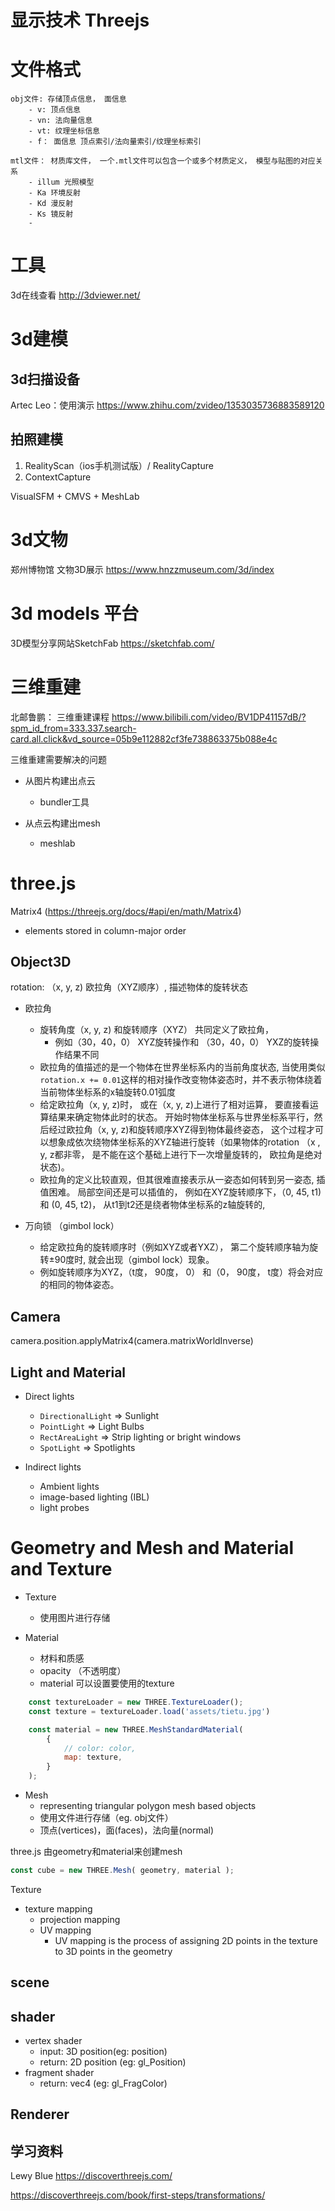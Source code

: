 

# 显示技术 Threejs

# 文件格式

    obj文件: 存储顶点信息， 面信息
        - v: 顶点信息
        - vn: 法向量信息
        - vt: 纹理坐标信息
        - f： 面信息 顶点索引/法向量索引/纹理坐标索引

    mtl文件： 材质库文件， 一个.mtl文件可以包含一个或多个材质定义， 模型与贴图的对应关系
        - illum 光照模型
        - Ka 环境反射
        - Kd 漫反射
        - Ks 镜反射
        - 

# 工具

3d在线查看 http://3dviewer.net/


# 3d建模

## 3d扫描设备

Artec Leo：使用演示 https://www.zhihu.com/zvideo/1353035736883589120

## 拍照建模
1. RealityScan（ios手机测试版）/ RealityCapture
2. ContextCapture

VisualSFM + CMVS + MeshLab

# 3d文物

郑州博物馆 文物3D展示 https://www.hnzzmuseum.com/3d/index


# 3d models 平台

3D模型分享网站SketchFab https://sketchfab.com/


# 三维重建
北邮鲁鹏： 三维重建课程 https://www.bilibili.com/video/BV1DP41157dB/?spm_id_from=333.337.search-card.all.click&vd_source=05b9e112882cf3fe738863375b088e4c





三维重建需要解决的问题
- 从图片构建出点云
    - bundler工具

- 从点云构建出mesh
    - meshlab

# three.js




Matrix4 (https://threejs.org/docs/#api/en/math/Matrix4)
- elements stored in column-major order

## Object3D

rotation: （x, y, z) 欧拉角（XYZ顺序）, 描述物体的旋转状态


- 欧拉角
    - 旋转角度（x, y, z) 和旋转顺序（XYZ） 共同定义了欧拉角，
        - 例如（30，40，0） XYZ旋转操作和 （30，40，0） YXZ的旋转操作结果不同
    - 欧拉角的值描述的是一个物体在世界坐标系内的当前角度状态, 当使用类似`rotation.x += 0.01`这样的相对操作改变物体姿态时，并不表示物体绕着当前物体坐标系的x轴旋转0.01弧度 
    - 给定欧拉角（x, y, z)时， 或在（x, y, z)上进行了相对运算， 要直接看运算结果来确定物体此时的状态。 开始时物体坐标系与世界坐标系平行，然后经过欧拉角（x, y, z)和旋转顺序XYZ得到物体最终姿态， 这个过程才可以想象成依次绕物体坐标系的XYZ轴进行旋转（如果物体的rotation （x , y, z都非零， 是不能在这个基础上进行下一次增量旋转的， 欧拉角是绝对状态)。
    - 欧拉角的定义比较直观，但其很难直接表示从一姿态如何转到另一姿态, 插值困难。 局部空间还是可以插值的， 例如在XYZ旋转顺序下，（0, 45, t1) 和 (0, 45, t2)， 从t1到t2还是绕者物体坐标系的z轴旋转的, 


- 万向锁 （gimbol lock）
    - 给定欧拉角的旋转顺序时（例如XYZ或者YXZ）， 第二个旋转顺序轴为旋转±90度时, 就会出现（gimbol lock）现象。
    - 例如旋转顺序为XYZ，（t度， 90度， 0） 和（0， 90度， t度）将会对应的相同的物体姿态。



## Camera


camera.position.applyMatrix4(camera.matrixWorldInverse)


## Light and Material

- Direct lights
    - `DirectionalLight` => Sunlight
    - `PointLight` => Light Bulbs
    - `RectAreaLight` => Strip lighting or bright windows
    - `SpotLight` => Spotlights

- Indirect lights
    - Ambient lights
    - image-based lighting (IBL)
    - light probes



# Geometry and Mesh and Material and Texture

- Texture
    - 使用图片进行存储



- Material
    - 材料和质感 
    - opacity （不透明度）
    - material 可以设置要使用的texture
```js
    const textureLoader = new THREE.TextureLoader();
    const texture = textureLoader.load('assets/tietu.jpg')

    const material = new THREE.MeshStandardMaterial( 
        {
            // color: color,
            map: texture,
        } 
    );
```

- Mesh
    - representing triangular polygon mesh based objects
    - 使用文件进行存储（eg. obj文件） 
    - 顶点(vertices)，面(faces)，法向量(normal)

three.js 由geometry和material来创建mesh
```javascript
const cube = new THREE.Mesh( geometry, material );
```


Texture

- texture mapping
    - projection mapping
    - UV mapping
        - UV mapping is the process of assigning 2D points in the texture to 3D points in the geometry

## scene


## shader

- vertex shader
    - input: 3D position(eg: position)
    - return: 2D position (eg: gl_Position)
- fragment shader
    - return: vec4 (eg: gl_FragColor)

## Renderer



## 学习资料

Lewy Blue https://discoverthreejs.com/

https://discoverthreejs.com/book/first-steps/transformations/


